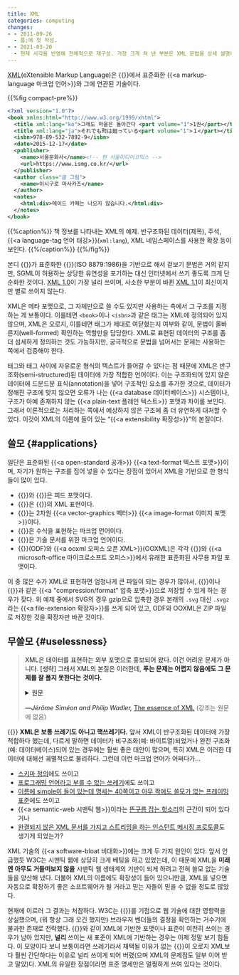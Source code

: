```yaml
---
title: XML
categories: computing
changes:
- - 2011-09-26
  - 풉;에 첫 작성.
- - 2021-03-20
  - 현재 시각을 반영해 전체적으로 재구성. 가장 크게 쳐 낸 부분은 XML 문법을 상세 설명하는 “구조” 섹션이었다.
---
```


[XML](https://en.wikipedia.org/wiki/XML)(eXtensible Markup Language)은 {{<a W3C>}}에서 표준화한 {{<a markup-language 마크업 언어>}}와 그에 연관된 기술이다.

{{%fig compact-pre%}}

```xml
<?xml version="1.0"?>
<book xmlns:html="http://www.w3.org/1999/xhtml">
  <title xml:lang="ko">그래도 마을은 돌아간다 <part volume="1">1권</part></title>
  <title xml:lang="ja">それでも町は廻っている<part volume="1">１</part></title>
  <isbn>978-89-532-7892-9</isbn>
  <date>2015-12-17</date>
  <publisher>
    <name>서울문화사</name><!-- 현 서울미디어코믹스 -->
    <url>https://www.ismg.co.kr/</url>
  </publisher>
  <author class="글 그림">
    <name>이시구로 마사카즈</name>
  </author>
  <notes>
    <html:div>메이드 카페는 나오지 않습니다.</html:div>
  </notes>
</book>
```

{{%caption%}}
책 정보를 나타내는 XML의 예제.
반구조화된 데이터(제목), 주석, {{<a language-tag 언어 태깅>}}(`xml:lang`), XML 네임스페이스를 사용한 확장 등이 보인다.
{{%/caption%}}
{{%/fig%}}

본디 {{<a ISO>}}가 표준화한 {{<a SGML>}}(ISO 8879:1986)을 기반으로 해서 겉보기 문법은 거의 같지만,
SGML이 허용하는 상당한 유연성을 포기하는 대신 인터넷에서 쓰기 좋도록 크게 단순화한 것이다.
[XML 1.0](https://www.w3.org/TR/REC-xml/)이 가장 널리 쓰이며,
사소한 부분이 바뀐 [XML 1.1](https://www.w3.org/TR/xml11/)이 최신이지만 별로 쓰이지 않는다.

XML은 메타 포맷으로, 그 자체만으로 쓸 수도 있지만 사용하는 측에서 그 구조를 지정하는 게 보통이다.
이를테면 `<book>`이나 `<isbn>`과 같은 태그는 XML에 정의되어 있지 않으며,
XML은 오로지, 이를테면 태그가 제대로 여닫혔는지 여부와 같이,
문법이 올바른지(well-formed) 확인하는 역할만을 담당한다.
XML로 표현된 데이터의 구조를 좀 더 섬세하게 정의하는 것도 가능하지만,
궁극적으로 문법을 넘어서는 문제는 사용하는 쪽에서 검증해야 한다.

태그와 태그 사이에 자유로운 형식의 텍스트가 들어갈 수 있다는 점 때문에 XML은 반구조화(semi-structured)된 데이터에 가장 적합한 언어이다.
이는 구조화되어 있지 않은 데이터에 드문드문 표식(annotation)을 넣어 구조적인 요소를 추가한 것으로,
데이터가 정해진 구조에 맞지 않으면 오류가 나는 {{<a database 데이터베이스>}} 시스템이나,
구조가 아예 존재하지 않는 {{<a plain-text 플레인 텍스트>}} 포맷과 차이를 보인다.
그래서 이론적으로는 처리하는 쪽에서 예상하지 않은 구조에 좀 더 유연하게 대처할 수 있다.
이것이 XML의 이름에 들어 있는 “{{<a extensibility 확장성>}}”의 본질이다.

## 쓸모 {#applications}

일단은 표준화된 {{<a open-standard 공개>}} {{<a text-format 텍스트 포맷>}}이며,
자기가 원하는 구조를 집어 넣을 수 있다는 장점이 있어서 XML을 기반으로 한 형식들이 많이 있다.

* {{<a rss-format RSS>}}와 {{<a atom-format Atom>}}은 피드 포맷이다.
* {{<a XHTML>}}은 {{<a HTML>}}의 XML 표현이다.
* {{<a SVG>}}는 2차원 {{<a vector-graphics 벡터>}} {{<a image-format 이미지 포맷>}}이다.
* {{<a MathML>}}은 수식을 표현하는 마크업 언어이다.
* {{<a DocBook>}}은 기술 문서를 위한 마크업 언어이다.
* {{<a OpenDocument>}}(ODF)와 {{<a ooxml 오피스 오픈 XML>}}(OOXML)은 각각 {{<a OpenOffice.org>}}와 {{<a microsoft-office 마이크로소프트 오피스>}}에서 유래한 표준화된 사무용 파일 포맷이다.

이 중 많은 수가 XML로 표현하면 엄청나게 큰 파일이 되는 경우가 많아서,
{{<a zip ZIP>}}이나 {{<a gzip>}}과 같은 {{<a "compression/format" 압축 포맷>}}으로 저장할 수 있게 하는 경우가 잦다.
위 예제 중에서 SVG의 경우 gzip으로 압축한 경우 본래의 `.svg` 대신 `.svgz`라는 {{<a file-extension 확장자>}}를 쓰게 되어 있고,
ODF와 OOXML은 ZIP 파일로 저장한 것을 확장자만 바꾼 것이다.

## 무쓸모 {#uselessness}

> XML은 데이터를 표현하는 외부 포맷으로 홍보되어 왔다. 이건 어려운 문제가 아니다. [생략] 그래서 XML의 본질은 이러한데, **푸는 문제는 어렵지 않음에도 그 문제를 잘 풀지 못한다는 것이다.**
>
> <details lang=en><summary>원문</summary> XML is touted as an external format for representing data. This is not a hard problem. [snip] So the essence of XML is this: <strong>the problem it solves is not hard, and it does not solve the problem well.</strong></details>
>
> —<cite>Jérôme Siméon and Philip Wadler, [The essence of XML](https://doi.org/10.1145/640128.604132)</cite> (강조는 원문에 없음)

{{<claim>}}
**XML은 보통 쓰레기도 아니고 핵쓰레기다.**
앞서 XML이 반구조화된 데이터에 가장 적합하다 했는데,
다르게 말하면 데이터가 비구조화(예: 바이트열)되었거나 완전 구조화(예: 데이터베이스)되어 있는 경우에는 훨씬 좋은 대안이 많으며,
특히 XML은 이러한 데이터에 대해선 궤멸적으로 불리하다.
그런데 이런 마크업 언어가 어쩌다가...

* [스키마 정의](https://www.w3.org/XML/Schema)에도 쓰이고
* [프로그래밍 언어라고 부를 수 없는 쓰레기](https://www.w3.org/TR/xslt/)에도 쓰이고
* [이름에 simple이 들어 있는데 명세는 40쪽이고 아무 짝에도 쓸모가 없는 프레이밍 표준](https://www.w3.org/TR/soap12/)에도 쓰이고
* {{<a semantic-web 시맨틱 웹>}}이라는 [뜬구름 잡는 헛소리](https://www.w3.org/RDF/)의 근간이 되어 있다거나
* [완결되지 않은 XML 문서를 가지고 스트리밍을 하는 인스턴트 메시징 프로토콜](https://xmpp.org/rfcs/rfc6120.html#streams)도 생기게 되었는가?

XML 기술의 {{<a software-bloat 비대화>}}에는 크게 두 가지 원인이 있다.
앞서 언급했듯 W3C는 시맨틱 웹에 상당히 크게 베팅을 하고 있었는데,
이 때문에 XML을 **미래엔 아무도 거들떠보지 않을** 시맨틱 웹 생태계의 기반이 되게 하려고 전혀 쓸모 없는 기술들을 양산해 냈다.
더불어 XML의 이름에도 확장성이 들어 있으니만큼,
XML을 넣으면 자동으로 확장하기 좋은 소프트웨어가 될 거라고 믿는 자들이 믿을 수 없을 정도로 많았다.

현재에 이르러 그 결과는 처참하다.
W3C는 {{<a XHTML2>}}를 기점으로 웹 기술에 대한 영향력을 상실했으며,
(뭐 항상 그래 오긴 했지만) 브라우저 벤더들의 결정을 확인하는 거수기에 불과한 존재로 전락했다.
{{<a SVG>}}와 같이 XML에 기반한 포맷이나 표준이 여전히 쓰이는 경우가 남아 있지만,
**널리** 쓰이는 새 표준이 XML에 기반하는 경우는 이제 정말 보기 힘들다.
이 모양이다 보니 보통이라면 쓰레기라서 채택될 이유가 없는 {{<a JSON>}}이 오로지 XML보다 훨씬 간단하다는 이유로 널리 쓰이게 되어 버렸(으며 XML의 문제점도 일부 이어 받고 말았)다.
XML의 유일한 장점이라면 표준 명세만은 멀쩡하게 쓰여 있다는 것이다.

